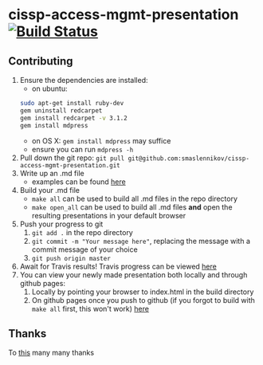 # cissp-access-mgmt-presentation [![Build Status](https://travis-ci.org/smaslennikov/cissp-access-mgmt-presentation.svg?branch=master)](https://travis-ci.org/smaslennikov/cissp-access-mgmt-presentation)

## Contributing

1. Ensure the dependencies are installed:
    * on ubuntu:
    ```bash
    sudo apt-get install ruby-dev
    gem uninstall redcarpet
    gem install redcarpet -v 3.1.2
    gem install mdpress
    ```
    * on OS X: `gem install mdpress` may suffice
    * ensure you can run `mdpress -h`
2. Pull down the git repo: `git pull git@github.com:smaslennikov/cissp-access-mgmt-presentation.git`
2. Write up an .md file
    * examples can be found [here](https://github.com/egonSchiele/mdpress)
3. Build your .md file
    * `make all` can be used to build all .md files in the repo directory
    * `make open_all` can be used to build all .md files **and** open the resulting presentations in your default browser
4. Push your progress to git
    1. `git add .` in the repo directory
    2. `git commit -m "Your message here"`, replacing the message with a commit message of your choice
    3. `git push origin master`
5. Await for Travis results! Travis progress can be viewed [here](https://travis-ci.org/smaslennikov/cissp-access-mgmt-presentation)
6. You can view your newly made presentation both locally and through github pages:
    1. Locally by pointing your browser to index.html in the build directory
    2. On github pages once you push to github (if you forgot to build with `make all` first, this won't work) [here](smaslennikov.com/cissp-access-mgmt-presentation/)

## Thanks
To [this](https://github.com/egonSchiele/mdpress) many many thanks
